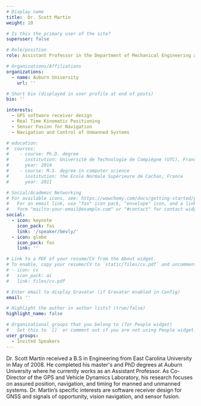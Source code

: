 ```yaml
---
# Display name
title:  Dr. Scott Martin
weight: 10

# Is this the primary user of the site?
superuser: false

# Role/position
role: Assistant Professor in the Department of Mechanical Engineering at Auburn University

# Organizations/Affiliations
organizations:
  - name: Auburn University
    url: ''

# Short bio (displayed in user profile at end of posts)
bio: ''

interests:
  - GPS software receiver design
  - Real Time Kinematic Positioning
  - Sensor Fusion for Navigation
  - Navigation and Control of Unmanned Systems

# education:
#  courses:
#    - course: Ph.D. degree
#      institution: Université de Technologie de Compiègne (UTC), France
#      year: 2014
#    - course: M.S. degree in computer science
#      institution: the Ecole Normale Supérieure de Cachan, France
#      year: 2011

# Social/Academic Networking
# For available icons, see: https://wowchemy.com/docs/getting-started/page-builder/#icons
#   For an email link, use "fas" icon pack, "envelope" icon, and a link in the
#   form "mailto:your-email@example.com" or "#contact" for contact widget.
social:
  - icon: keynote
    icon_pack: fas
    link: '/speaker/bevly/'
  - icon: globe
    icon_pack: fas
    link: ''

# Link to a PDF of your resume/CV from the About widget.
# To enable, copy your resume/CV to `static/files/cv.pdf` and uncomment the lines below.
# - icon: cv
#   icon_pack: ai
#   link: files/cv.pdf

# Enter email to display Gravatar (if Gravatar enabled in Config)
email: ''

# Highlight the author in author lists? (true/false)
highlight_name: false

# Organizational groups that you belong to (for People widget)
#   Set this to `[]` or comment out if you are not using People widget.
user_groups:
  - Invited Speakers
---
```

Dr. Scott Martin received a B.S in Engineering from East Carolina University in May of 2008. He completed his master's and PhD degrees at Auburn University where he currently works as an Assistant Professor. As Co-Director of the GPS and Vehicle Dynamics Laboratory, his research focuses on assured position, navigation, and timing for manned and unmanned systems. Dr. Martin’s specific interests are software receiver design for GNSS and signals of opportunity, vision navigation, and sensor fusion.
